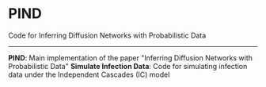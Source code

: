 # PIND

Code for Inferring Diffusion Networks with Probabilistic Data

---

**PIND**: Main implementation of the paper "Inferring Diffusion Networks with Probabilistic Data"
**Simulate Infection Data**: Code for simulating infection data under the Independent Cascades (IC) model

